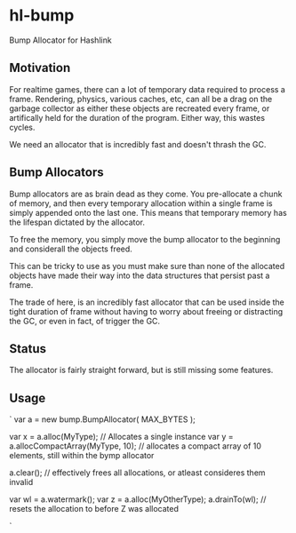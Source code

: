 # hl-bump
Bump Allocator for Hashlink


## Motivation
For realtime games, there can a lot of temporary data required to process a frame.  Rendering, physics, various caches, etc, can all be a drag on the garbage collector as either these objects are recreated every frame, or artifically held for the duration of the program.  Either way, this wastes cycles.

We need an allocator that is incredibly fast and doesn't thrash the GC.

## Bump Allocators
Bump allocators are as brain dead as they come.  You pre-allocate a chunk of memory, and then every temporary allocation within a single frame is simply appended onto the last one.  This means that temporary memory has the lifespan dictated by the allocator.  

To free the memory, you simply move the bump allocator to the beginning and considerall the objects freed.

This can be tricky to use as you must make sure than none of the allocated objects have made their way into the data structures that persist past a frame.

The trade of here, is an incredibly fast allocator that can be used inside the tight duration of frame without having to worry about freeing or distracting the GC, or even in fact, of trigger the GC.

## Status
The allocator is fairly straight forward, but is still missing some features.


## Usage
`
var a = new bump.BumpAllocator( MAX_BYTES );

var x = a.alloc(MyType); // Allocates a single instance
var y = a.allocCompactArray(MyType, 10); // allocates a compact array of 10 elements, still within the bymp allocator

a.clear(); // effectively frees all allocations, or atleast consideres them invalid

var wl = a.watermark();
var z = a.alloc(MyOtherType);
a.drainTo(wl); // resets the allocation to before Z was allocated


`